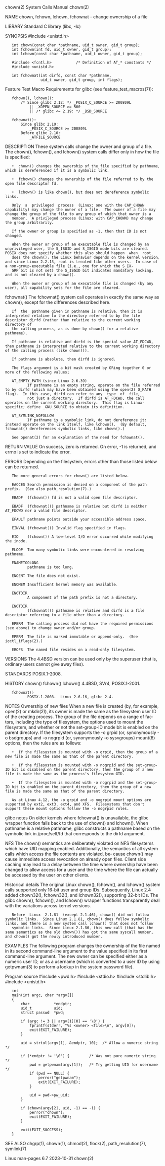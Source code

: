 chown(2)                                                                                    System Calls Manual                                                                                    chown(2)

NAME
       chown, fchown, lchown, fchownat - change ownership of a file

LIBRARY
       Standard C library (libc, -lc)

SYNOPSIS
       #include <unistd.h>

       int chown(const char *pathname, uid_t owner, gid_t group);
       int fchown(int fd, uid_t owner, gid_t group);
       int lchown(const char *pathname, uid_t owner, gid_t group);

       #include <fcntl.h>           /* Definition of AT_* constants */
       #include <unistd.h>

       int fchownat(int dirfd, const char *pathname,
                    uid_t owner, gid_t group, int flags);

   Feature Test Macro Requirements for glibc (see feature_test_macros(7)):

       fchown(), lchown():
           /* Since glibc 2.12: */ _POSIX_C_SOURCE >= 200809L
               || _XOPEN_SOURCE >= 500
               || /* glibc <= 2.19: */ _BSD_SOURCE

       fchownat():
           Since glibc 2.10:
               _POSIX_C_SOURCE >= 200809L
           Before glibc 2.10:
               _ATFILE_SOURCE

DESCRIPTION
       These system calls change the owner and group of a file.  The chown(), fchown(), and lchown() system calls differ only in how the file is specified:

       •  chown() changes the ownership of the file specified by pathname, which is dereferenced if it is a symbolic link.

       •  fchown() changes the ownership of the file referred to by the open file descriptor fd.

       •  lchown() is like chown(), but does not dereference symbolic links.

       Only  a  privileged  process  (Linux: one with the CAP_CHOWN capability) may change the owner of a file.  The owner of a file may change the group of the file to any group of which that owner is a
       member.  A privileged process (Linux: with CAP_CHOWN) may change the group arbitrarily.

       If the owner or group is specified as -1, then that ID is not changed.

       When the owner or group of an executable file is changed by an unprivileged user, the S_ISUID and S_ISGID mode bits are cleared.  POSIX does not specify whether this also should happen  when  root
       does the chown(); the Linux behavior depends on the kernel version, and since Linux 2.2.13, root is treated like other users.  In case of a non-group-executable file (i.e., one for which the S_IX‐
       GRP bit is not set) the S_ISGID bit indicates mandatory locking, and is not cleared by a chown().

       When the owner or group of an executable file is changed (by any user), all capability sets for the file are cleared.

   fchownat()
       The fchownat() system call operates in exactly the same way as chown(), except for the differences described here.

       If  the  pathname given in pathname is relative, then it is interpreted relative to the directory referred to by the file descriptor dirfd (rather than relative to the current working directory of
       the calling process, as is done by chown() for a relative pathname).

       If pathname is relative and dirfd is the special value AT_FDCWD, then pathname is interpreted relative to the current working directory of the calling process (like chown()).

       If pathname is absolute, then dirfd is ignored.

       The flags argument is a bit mask created by ORing together 0 or more of the following values;

       AT_EMPTY_PATH (since Linux 2.6.39)
              If pathname is an empty string, operate on the file referred to by dirfd (which may have been obtained using the open(2) O_PATH flag).  In this case, dirfd can refer to any  type  of  file,
              not just a directory.  If dirfd is AT_FDCWD, the call operates on the current working directory.  This flag is Linux-specific; define _GNU_SOURCE to obtain its definition.

       AT_SYMLINK_NOFOLLOW
              If pathname is a symbolic link, do not dereference it: instead operate on the link itself, like lchown().  (By default, fchownat() dereferences symbolic links, like chown().)

       See openat(2) for an explanation of the need for fchownat().

RETURN VALUE
       On success, zero is returned.  On error, -1 is returned, and errno is set to indicate the error.

ERRORS
       Depending on the filesystem, errors other than those listed below can be returned.

       The more general errors for chown() are listed below.

       EACCES Search permission is denied on a component of the path prefix.  (See also path_resolution(7).)

       EBADF  (fchown()) fd is not a valid open file descriptor.

       EBADF  (fchownat()) pathname is relative but dirfd is neither AT_FDCWD nor a valid file descriptor.

       EFAULT pathname points outside your accessible address space.

       EINVAL (fchownat()) Invalid flag specified in flags.

       EIO    (fchown()) A low-level I/O error occurred while modifying the inode.

       ELOOP  Too many symbolic links were encountered in resolving pathname.

       ENAMETOOLONG
              pathname is too long.

       ENOENT The file does not exist.

       ENOMEM Insufficient kernel memory was available.

       ENOTDIR
              A component of the path prefix is not a directory.

       ENOTDIR
              (fchownat()) pathname is relative and dirfd is a file descriptor referring to a file other than a directory.

       EPERM  The calling process did not have the required permissions (see above) to change owner and/or group.

       EPERM  The file is marked immutable or append-only.  (See ioctl_iflags(2).)

       EROFS  The named file resides on a read-only filesystem.

VERSIONS
       The 4.4BSD version can be used only by the superuser (that is, ordinary users cannot give away files).

STANDARDS
       POSIX.1-2008.

HISTORY
       chown()
       fchown()
       lchown()
              4.4BSD, SVr4, POSIX.1-2001.

       fchownat()
              POSIX.1-2008.  Linux 2.6.16, glibc 2.4.

NOTES
   Ownership of new files
       When  a  new file is created (by, for example, open(2) or mkdir(2)), its owner is made the same as the filesystem user ID of the creating process.  The group of the file depends on a range of fac‐
       tors, including the type of filesystem, the options used to mount the filesystem, and whether or not the set-group-ID mode bit is enabled on the parent directory.  If the filesystem  supports  the
       -o grpid (or, synonymously -o bsdgroups) and -o nogrpid (or, synonymously -o sysvgroups) mount(8) options, then the rules are as follows:

       •  If the filesystem is mounted with -o grpid, then the group of a new file is made the same as that of the parent directory.

       •  If the filesystem is mounted with -o nogrpid and the set-group-ID bit is disabled on the parent directory, then the group of a new file is made the same as the process's filesystem GID.

       •  If the filesystem is mounted with -o nogrpid and the set-group-ID bit is enabled on the parent directory, then the group of a new file is made the same as that of the parent directory.

       As at Linux 4.12, the -o grpid and -o nogrpid mount options are supported by ext2, ext3, ext4, and XFS.  Filesystems that don't support these mount options follow the -o nogrpid rules.

   glibc notes
       On older kernels where fchownat() is unavailable, the glibc wrapper function falls back to the use of chown() and lchown().  When pathname is a relative pathname, glibc constructs a pathname based
       on the symbolic link in /proc/self/fd that corresponds to the dirfd argument.

   NFS
       The chown() semantics are deliberately violated on NFS filesystems which have UID mapping enabled.  Additionally, the semantics of all system calls which access the file contents are violated, be‐
       cause  chown()  may  cause immediate access revocation on already open files.  Client side caching may lead to a delay between the time where ownership have been changed to allow access for a user
       and the time where the file can actually be accessed by the user on other clients.

   Historical details
       The original Linux chown(), fchown(), and lchown() system calls supported only 16-bit user and group IDs.  Subsequently, Linux 2.4 added chown32(), fchown32(), and  lchown32(),  supporting  32-bit
       IDs.  The glibc chown(), fchown(), and lchown() wrapper functions transparently deal with the variations across kernel versions.

       Before  Linux  2.1.81  (except 2.1.46), chown() did not follow symbolic links.  Since Linux 2.1.81, chown() does follow symbolic links, and there is a new system call lchown() that does not follow
       symbolic links.  Since Linux 2.1.86, this new call (that has the same semantics as the old chown()) has got the same syscall number, and chown() got the newly introduced number.

EXAMPLES
       The following program changes the ownership of the file named in its second command-line argument to the value specified in its first command-line argument.  The new owner can be specified  either
       as a numeric user ID, or as a username (which is converted to a user ID by using getpwnam(3) to perform a lookup in the system password file).

   Program source
       #include <pwd.h>
       #include <stdio.h>
       #include <stdlib.h>
       #include <unistd.h>

       int
       main(int argc, char *argv[])
       {
           char           *endptr;
           uid_t          uid;
           struct passwd  *pwd;

           if (argc != 3 || argv[1][0] == '\0') {
               fprintf(stderr, "%s <owner> <file>\n", argv[0]);
               exit(EXIT_FAILURE);
           }

           uid = strtol(argv[1], &endptr, 10);  /* Allow a numeric string */

           if (*endptr != '\0') {         /* Was not pure numeric string */
               pwd = getpwnam(argv[1]);   /* Try getting UID for username */
               if (pwd == NULL) {
                   perror("getpwnam");
                   exit(EXIT_FAILURE);
               }

               uid = pwd->pw_uid;
           }

           if (chown(argv[2], uid, -1) == -1) {
               perror("chown");
               exit(EXIT_FAILURE);
           }

           exit(EXIT_SUCCESS);
       }

SEE ALSO
       chgrp(1), chown(1), chmod(2), flock(2), path_resolution(7), symlink(7)

Linux man-pages 6.7                                                                              2023-10-31                                                                                        chown(2)
